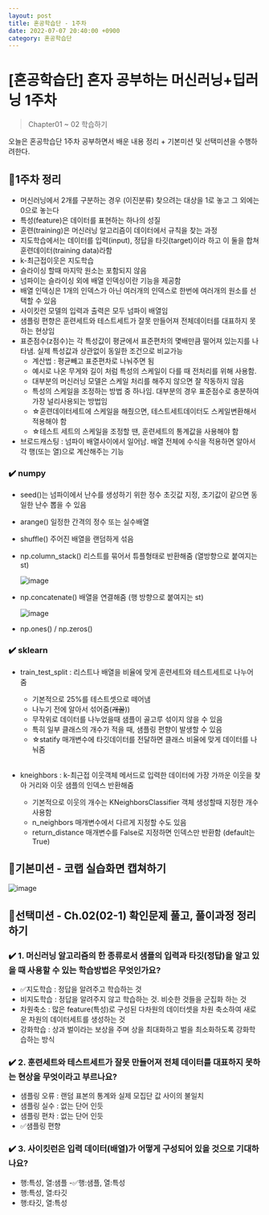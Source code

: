 ```yaml
---
layout: post
title: 혼공학습단 - 1주차
date: 2022-07-07 20:40:00 +0900
category: 혼공학습단
---
```


# [혼공학습단] 혼자 공부하는 머신러닝+딥러닝 1주차

> Chapter01 ~ 02 학습하기

오늘은 혼공학습단 1주차 공부하면서 배운 내용 정리 + 기본미션 및 선택미션을 수행하려한다.

## 📍1주차 정리

- 머신러닝에서 2개를 구분하는 경우 (이진분류) 찾으려는 대상을 1로 놓고 그 외에는 0으로 놓는다
- 특성(feature)은 데이터를 표현하는 하나의 성질
- 훈련(training)은 머신러닝 알고리즘이 데이터에서 규칙을 찾는 과정
- 지도학습에서는 데이터를 입력(input), 정답을 타깃(target)이라 하고 이 둘을 합쳐 훈련데이터(training data)라함
- k-최근접이웃은 지도학습
- 슬라이싱 할때 마지막 원소는 포함되지 않음
- 넘파이는 슬라이싱 외에 배열 인덱싱이란 기능을 제공함
- 배열 인덱싱은 1개의 인덱스가 아닌 여러개의 인덱스로 한번에 여러개의 원소를 선택할 수 있음
- 사이킷런 모델의 입력과 출력은 모두 넘파이 배열임
- 샘플링 편향은 훈련세트와 테스트세트가 잘못 만들어져 전체데이터를 대표하지 못하는 현상임
- 표준점수(z점수)는 각 특성값이 평균에서 표준편차의 몇배만큼 떨어져 있는지를 나타냄. 실제 특성값과 상관없이 동일한 조건으로 비교가능
  - 계산법 : 평균빼고 표준편차로 나눠주면 됨
  - 예시로 나온 무게와 길이 처럼 특성의 스케일이 다를 때 전처리를 위해 사용함.
  - 대부분의 머신러닝 모델은 스케일 처리를 해주지 않으면 잘 작동하지 않음
  - 특성의 스케일을 조정하는 방법 중 하나임. 대부분의 경우 표준점수로 충분하여 가장 널리사용되는 방법임
  - ☆훈련데이터세트에 스케일을 해줬으면, 테스트세트데이터도 스케일변환해서 적용해야 함
  - ☆테스트 세트의 스케일을 조정할 땐, 훈련세트의 통계값을 사용해야 함
- 브로드캐스팅 : 넘파이 배열사이에서 일어남. 배열 전체에 수식을 적용하면 알아서 각 행(또는 열)으로 계산해주는 기능

### ✔️ numpy

- seed()는 넘파이에서 난수를 생성하기 위한 정수 초깃값 지정, 초기값이 같으면 동일한 난수 뽑을 수 있음
- arange() 일정한 간격의 정수 또는 실수배열
- shuffle() 주어진 배열을 랜덤하게 섞음
- np.column_stack() 리스트를 묶어서 튜플형태로 반환해줌 (열방향으로 붙여지는 st)

  ![image](https://user-images.githubusercontent.com/58683097/177767365-9498c68a-8c24-438f-9f9c-fd05afb06c1d.png)

- np.concatenate() 배열을 연결해줌 (행 방향으로 붙여지는 st)

  ![image](https://user-images.githubusercontent.com/58683097/177767517-3f71ab9c-91b8-419b-971b-10bccefa699e.png)

- np.ones() / np.zeros()

### ✔️ sklearn

- train_test_split : 리스트나 배열을 비율에 맞게 훈련세트와 테스트세트로 나누어 줌

  - 기본적으로 25%를 테스트셋으로 떼어냄
  - 나누기 전에 알아서 섞어줌(~~개꿀~~))
  - 무작위로 데이터를 나누었을때 샘플이 골고루 섞이지 않을 수 있음
  - 특히 일부 클래스의 개수가 적을 때, 샘플링 편향이 발생할 수 있음
  - ☆statify 매개변수에 타깃데이터를 전달하면 클래스 비율에 맞게 데이터를 나눠줌

  <br>

- kneighbors : k-최근접 이웃객체 메서드로 입력한 데이터에 가장 가까운 이웃을 찾아 거리와 이웃 샘플의 인덱스 반환해줌
  - 기본적으로 이웃의 개수는 KNeighborsClassifier 객체 생성할때 지정한 개수 사용함
  - n_neighbors 매개변수에서 다르게 지정할 수도 있음
  - return_distance 매개변수를 False로 지정하면 인덱스만 반환함 (default는 True)

## 📍기본미션 - 코랩 실습화면 캡쳐하기

![image](https://user-images.githubusercontent.com/58683097/177767858-7f6859f2-772f-4db6-ad48-69e2ef70e9f1.png)

## 📍선택미션 - Ch.02(02-1) 확인문제 풀고, 풀이과정 정리하기

### ✔️ 1. 머신러닝 알고리즘의 한 종류로서 샘플의 입력과 타깃(정답)을 알고 있을 때 사용할 수 있는 학습방법은 무엇인가요?

- ✅지도학습 : 정답을 알려주고 학습하는 것
- 비지도학습 : 정답을 알려주지 않고 학습하는 것. 비슷한 것들을 군집화 하는 것
- 차원축소 : 많은 feature(특성)로 구성된 다차원의 데이터셋을 차원 축소하여 새로운 차원의 데이터세트를 생성하는 것
- 강화학습 : 상과 벌이라는 보상을 주며 상을 최대화하고 벌을 최소화하도록 강화학습하는 방식

### ✔️ 2. 훈련세트와 테스트세트가 잘못 만들어져 전체 데이터를 대표하지 못하는 현상을 무엇이라고 부르나요?

- 샘플링 오류 : 랜덤 표본의 통계와 실제 모집단 값 사이의 불일치
- 샘플링 실수 : 없는 단어 인듯
- 샘플링 편차 : 없는 단어 인듯
- ✅샘플링 편향

### ✔️ 3. 사이킷런은 입력 데이터(배열)가 어떻게 구성되어 있을 것으로 기대하나요?

- 행:특성, 열:샘플
  -✅행:샘플, 열:특성
- 행:특성, 열:타깃
- 행:타깃, 열:특성

